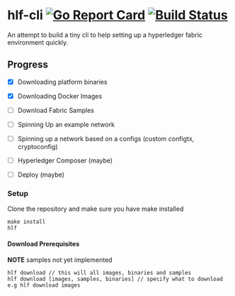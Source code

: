 # hlf-cli [![Go Report Card](https://goreportcard.com/badge/github.com/gangachris/hlf-cli)](https://goreportcard.com/report/github.com/gangachris/hlf-cli) [![Build Status](https://travis-ci.org/gangachris/hlf-cli.svg?branch=master)](https://travis-ci.org/gangachris/hlf-cli)

An attempt to build a tiny cli to help setting up a hyperledger fabric environment quickly.

## Progress

- [x] Downloading platform binaries

- [x] Downloading Docker Images

- [ ] Download Fabric Samples

- [ ] Spinning Up an example network

- [ ] Spinning up a network based on a configs (custom configtx, cryptoconfig)

- [ ] Hyperledger Composer (maybe)

- [ ] Deploy (maybe)

### Setup

Clone the repository and make sure you have make installed

```
make install
hlf
```

#### Download Prerequisites
**NOTE** samples not yet implemented
```
hlf download // this will all images, binaries and samples
hlf download [images, samples, binaries] // specify what to download e.g hlf download images
```
